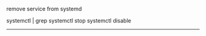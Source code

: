 remove service from systemd

systemctl | grep <servicename>
systemctl stop <servicename>
systemctl disable <servicename>

------------

